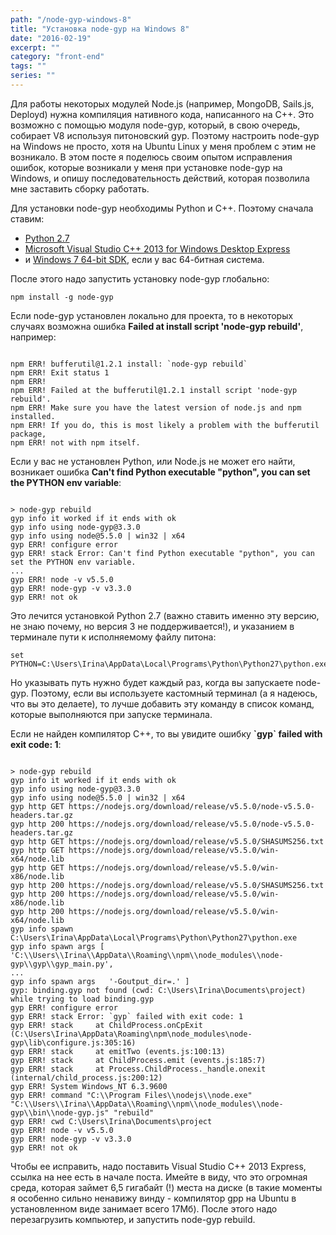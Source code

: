 ```yaml
---
path: "/node-gyp-windows-8"
title: "Установка node-gyp на Windows 8"
date: "2016-02-19"
excerpt: ""
category: "front-end"
tags: ""
series: ""
---
```


Для работы некоторых модулей Node.js (например, MongoDB, Sails.js, Deployd) нужна компиляция нативного кода, написанного на C++. Это возможно с помощью модуля node-gyp, который, в свою очередь, собирает V8 используя питоновский gyp. Поэтому настроить node-gyp на Windows не просто, хотя на Ubuntu Linux у меня проблем с этим не возникало. В этом посте я поделюсь своим опытом исправления ошибок, которые возникали у меня при установке node-gyp на Windows, и опишу последовательность действий, которая позволила мне заставить сборку работать.

Для установки node-gyp необходимы Python и C++. Поэтому сначала ставим:

- [Python 2.7](https://www.python.org/downloads/release/python-2710/)
- [Microsoft Visual Studio C++ 2013 for Windows Desktop Express](https://www.microsoft.com/en-gb/download/details.aspx?id=44914)
- и [Windows 7 64-bit SDK](https://www.microsoft.com/en-us/download/details.aspx?id=8279), если у вас 64-битная система.

После этого надо запустить установку node-gyp глобально:

```
npm install -g node-gyp
```

Если node-gyp установлен локально для проекта, то в некоторых случаях возможна ошибка **Failed at install script 'node-gyp rebuild'**, например:

```

npm ERR! bufferutil@1.2.1 install: `node-gyp rebuild`
npm ERR! Exit status 1
npm ERR!
npm ERR! Failed at the bufferutil@1.2.1 install script 'node-gyp rebuild'.
npm ERR! Make sure you have the latest version of node.js and npm installed.
npm ERR! If you do, this is most likely a problem with the bufferutil package,
npm ERR! not with npm itself.

```

Если у вас не установлен Python, или Node.js не может его найти, возникает ошибка **Can't find Python executable "python", you can set the PYTHON env variable**:

```

> node-gyp rebuild
gyp info it worked if it ends with ok
gyp info using node-gyp@3.3.0
gyp info using node@5.5.0 | win32 | x64
gyp ERR! configure error
gyp ERR! stack Error: Can't find Python executable "python", you can set the PYTHON env variable.
...
gyp ERR! node -v v5.5.0
gyp ERR! node-gyp -v v3.3.0
gyp ERR! not ok

```

Это лечится установкой Python 2.7 (важно ставить именно эту версию, не знаю почему, но версия 3 не поддерживается!), и указанием в терминале пути к исполняемому файлу питона:

```
set PYTHON=C:\Users\Irina\AppData\Local\Programs\Python\Python27\python.exe
```

Но указывать путь нужно будет каждый раз, когда вы запускаете node-gyp. Поэтому, если вы используете кастомный терминал (а я надеюсь, что вы это делаете), то лучше добавить эту команду в список команд, которые выполняются при запуске терминала.

Если не найден компилятор С++, то вы увидите ошибку **\`gyp\` failed with exit code: 1**:

```

> node-gyp rebuild
gyp info it worked if it ends with ok
gyp info using node-gyp@3.3.0
gyp info using node@5.5.0 | win32 | x64
gyp http GET https://nodejs.org/download/release/v5.5.0/node-v5.5.0-headers.tar.gz
gyp http 200 https://nodejs.org/download/release/v5.5.0/node-v5.5.0-headers.tar.gz
gyp http GET https://nodejs.org/download/release/v5.5.0/SHASUMS256.txt
gyp http GET https://nodejs.org/download/release/v5.5.0/win-x64/node.lib
gyp http GET https://nodejs.org/download/release/v5.5.0/win-x86/node.lib
gyp http 200 https://nodejs.org/download/release/v5.5.0/SHASUMS256.txt
gyp http 200 https://nodejs.org/download/release/v5.5.0/win-x86/node.lib
gyp http 200 https://nodejs.org/download/release/v5.5.0/win-x64/node.lib
gyp info spawn C:\Users\Irina\AppData\Local\Programs\Python\Python27\python.exe
gyp info spawn args [ 'C:\\Users\\Irina\\AppData\\Roaming\\npm\\node_modules\\node-gyp\\gyp\\gyp_main.py',
...
gyp info spawn args   '-Goutput_dir=.' ]
gyp: binding.gyp not found (cwd: C:\Users\Irina\Documents\project) while trying to load binding.gyp
gyp ERR! configure error
gyp ERR! stack Error: `gyp` failed with exit code: 1
gyp ERR! stack     at ChildProcess.onCpExit (C:\Users\Irina\AppData\Roaming\npm\node_modules\node-gyp\lib\configure.js:305:16)
gyp ERR! stack     at emitTwo (events.js:100:13)
gyp ERR! stack     at ChildProcess.emit (events.js:185:7)
gyp ERR! stack     at Process.ChildProcess._handle.onexit (internal/child_process.js:200:12)
gyp ERR! System Windows_NT 6.3.9600
gyp ERR! command "C:\\Program Files\\nodejs\\node.exe" "C:\\Users\\Irina\\AppData\\Roaming\\npm\\node_modules\\node-gyp\\bin\\node-gyp.js" "rebuild"
gyp ERR! cwd C:\Users\Irina\Documents\project
gyp ERR! node -v v5.5.0
gyp ERR! node-gyp -v v3.3.0
gyp ERR! not ok

```

Чтобы ее исправить, надо поставить Visual Studio C++ 2013 Express, ссылка на нее есть в начале поста. Имейте в виду, что это огромная среда, которая займет 6,5 гигабайт (!) места на диске (в такие моменты я особенно сильно ненавижу винду - компилятор gpp на Ubuntu в установленном виде занимает всего 17Мб). После этого надо перезагрузить компьютер, и запустить node-gyp rebuild.
